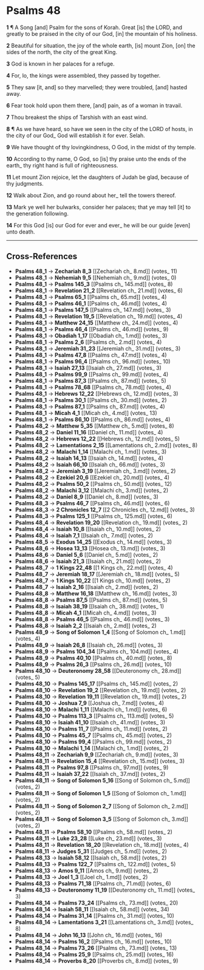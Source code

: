 # Psalms 48

**1** ¶ A Song [and] Psalm for the sons of Korah. Great [is] the LORD, and greatly to be praised in the city of our God, [in] the mountain of his holiness.

**2** Beautiful for situation, the joy of the whole earth, [is] mount Zion, [on] the sides of the north, the city of the great King.

**3** God is known in her palaces for a refuge.

**4** For, lo, the kings were assembled, they passed by together.

**5** They saw [it, and] so they marvelled; they were troubled, [and] hasted away.

**6** Fear took hold upon them there, [and] pain, as of a woman in travail.

**7** Thou breakest the ships of Tarshish with an east wind.

**8** ¶ As we have heard, so have we seen in the city of the LORD of hosts, in the city of our God_ God will establish it for ever. Selah.

**9** We have thought of thy lovingkindness, O God, in the midst of thy temple.

**10** According to thy name, O God, so [is] thy praise unto the ends of the earth_ thy right hand is full of righteousness.

**11** Let mount Zion rejoice, let the daughters of Judah be glad, because of thy judgments.

**12** Walk about Zion, and go round about her_ tell the towers thereof.

**13** Mark ye well her bulwarks, consider her palaces; that ye may tell [it] to the generation following.

**14** For this God [is] our God for ever and ever_ he will be our guide [even] unto death.

---

## Cross-References

- **Psalms 48_1** → **Zechariah 8_3** [[Zechariah ch_ 8.md]] (votes_ 11)
- **Psalms 48_1** → **Nehemiah 9_5** [[Nehemiah ch_ 9.md]] (votes_ 0)
- **Psalms 48_1** → **Psalms 145_3** [[Psalms ch_ 145.md]] (votes_ 8)
- **Psalms 48_1** → **Revelation 21_2** [[Revelation ch_ 21.md]] (votes_ 6)
- **Psalms 48_1** → **Psalms 65_1** [[Psalms ch_ 65.md]] (votes_ 4)
- **Psalms 48_1** → **Psalms 46_1** [[Psalms ch_ 46.md]] (votes_ 4)
- **Psalms 48_1** → **Psalms 147_5** [[Psalms ch_ 147.md]] (votes_ 3)
- **Psalms 48_1** → **Revelation 19_5** [[Revelation ch_ 19.md]] (votes_ 4)
- **Psalms 48_1** → **Matthew 24_15** [[Matthew ch_ 24.md]] (votes_ 4)
- **Psalms 48_1** → **Psalms 46_4** [[Psalms ch_ 46.md]] (votes_ 9)
- **Psalms 48_1** → **Obadiah 1_17** [[Obadiah ch_ 1.md]] (votes_ 3)
- **Psalms 48_1** → **Psalms 2_6** [[Psalms ch_ 2.md]] (votes_ 4)
- **Psalms 48_1** → **Jeremiah 31_23** [[Jeremiah ch_ 31.md]] (votes_ 3)
- **Psalms 48_1** → **Psalms 47_8** [[Psalms ch_ 47.md]] (votes_ 4)
- **Psalms 48_1** → **Psalms 96_4** [[Psalms ch_ 96.md]] (votes_ 10)
- **Psalms 48_1** → **Isaiah 27_13** [[Isaiah ch_ 27.md]] (votes_ 3)
- **Psalms 48_1** → **Psalms 99_9** [[Psalms ch_ 99.md]] (votes_ 4)
- **Psalms 48_1** → **Psalms 87_3** [[Psalms ch_ 87.md]] (votes_ 5)
- **Psalms 48_1** → **Psalms 78_68** [[Psalms ch_ 78.md]] (votes_ 4)
- **Psalms 48_1** → **Hebrews 12_22** [[Hebrews ch_ 12.md]] (votes_ 3)
- **Psalms 48_1** → **Psalms 30_1** [[Psalms ch_ 30.md]] (votes_ 2)
- **Psalms 48_1** → **Psalms 87_1** [[Psalms ch_ 87.md]] (votes_ 4)
- **Psalms 48_1** → **Micah 4_1** [[Micah ch_ 4.md]] (votes_ 13)
- **Psalms 48_1** → **Psalms 86_10** [[Psalms ch_ 86.md]] (votes_ 4)
- **Psalms 48_2** → **Matthew 5_35** [[Matthew ch_ 5.md]] (votes_ 8)
- **Psalms 48_2** → **Daniel 11_16** [[Daniel ch_ 11.md]] (votes_ 4)
- **Psalms 48_2** → **Hebrews 12_22** [[Hebrews ch_ 12.md]] (votes_ 5)
- **Psalms 48_2** → **Lamentations 2_15** [[Lamentations ch_ 2.md]] (votes_ 8)
- **Psalms 48_2** → **Malachi 1_14** [[Malachi ch_ 1.md]] (votes_ 3)
- **Psalms 48_2** → **Isaiah 14_13** [[Isaiah ch_ 14.md]] (votes_ 4)
- **Psalms 48_2** → **Isaiah 66_10** [[Isaiah ch_ 66.md]] (votes_ 3)
- **Psalms 48_2** → **Jeremiah 3_19** [[Jeremiah ch_ 3.md]] (votes_ 2)
- **Psalms 48_2** → **Ezekiel 20_6** [[Ezekiel ch_ 20.md]] (votes_ 4)
- **Psalms 48_2** → **Psalms 50_2** [[Psalms ch_ 50.md]] (votes_ 12)
- **Psalms 48_2** → **Malachi 3_12** [[Malachi ch_ 3.md]] (votes_ 2)
- **Psalms 48_2** → **Daniel 8_9** [[Daniel ch_ 8.md]] (votes_ 3)
- **Psalms 48_3** → **Psalms 46_7** [[Psalms ch_ 46.md]] (votes_ 6)
- **Psalms 48_3** → **2 Chronicles 12_7** [[2 Chronicles ch_ 12.md]] (votes_ 3)
- **Psalms 48_3** → **Psalms 125_1** [[Psalms ch_ 125.md]] (votes_ 6)
- **Psalms 48_4** → **Revelation 19_20** [[Revelation ch_ 19.md]] (votes_ 2)
- **Psalms 48_4** → **Isaiah 10_8** [[Isaiah ch_ 10.md]] (votes_ 2)
- **Psalms 48_4** → **Isaiah 7_1** [[Isaiah ch_ 7.md]] (votes_ 2)
- **Psalms 48_5** → **Exodus 14_25** [[Exodus ch_ 14.md]] (votes_ 3)
- **Psalms 48_6** → **Hosea 13_13** [[Hosea ch_ 13.md]] (votes_ 3)
- **Psalms 48_6** → **Daniel 5_6** [[Daniel ch_ 5.md]] (votes_ 2)
- **Psalms 48_6** → **Isaiah 21_3** [[Isaiah ch_ 21.md]] (votes_ 2)
- **Psalms 48_7** → **1 Kings 22_48** [[1 Kings ch_ 22.md]] (votes_ 4)
- **Psalms 48_7** → **Jeremiah 18_17** [[Jeremiah ch_ 18.md]] (votes_ 5)
- **Psalms 48_7** → **1 Kings 10_22** [[1 Kings ch_ 10.md]] (votes_ 2)
- **Psalms 48_7** → **Isaiah 2_16** [[Isaiah ch_ 2.md]] (votes_ 2)
- **Psalms 48_8** → **Matthew 16_18** [[Matthew ch_ 16.md]] (votes_ 3)
- **Psalms 48_8** → **Psalms 87_5** [[Psalms ch_ 87.md]] (votes_ 5)
- **Psalms 48_8** → **Isaiah 38_19** [[Isaiah ch_ 38.md]] (votes_ 1)
- **Psalms 48_8** → **Micah 4_1** [[Micah ch_ 4.md]] (votes_ 3)
- **Psalms 48_8** → **Psalms 46_5** [[Psalms ch_ 46.md]] (votes_ 3)
- **Psalms 48_8** → **Isaiah 2_2** [[Isaiah ch_ 2.md]] (votes_ 2)
- **Psalms 48_9** → **Song of Solomon 1_4** [[Song of Solomon ch_ 1.md]] (votes_ 4)
- **Psalms 48_9** → **Isaiah 26_8** [[Isaiah ch_ 26.md]] (votes_ 3)
- **Psalms 48_9** → **Psalms 104_34** [[Psalms ch_ 104.md]] (votes_ 4)
- **Psalms 48_9** → **Psalms 40_10** [[Psalms ch_ 40.md]] (votes_ 8)
- **Psalms 48_9** → **Psalms 26_3** [[Psalms ch_ 26.md]] (votes_ 10)
- **Psalms 48_10** → **Deuteronomy 28_58** [[Deuteronomy ch_ 28.md]] (votes_ 5)
- **Psalms 48_10** → **Psalms 145_17** [[Psalms ch_ 145.md]] (votes_ 2)
- **Psalms 48_10** → **Revelation 19_2** [[Revelation ch_ 19.md]] (votes_ 2)
- **Psalms 48_10** → **Revelation 19_11** [[Revelation ch_ 19.md]] (votes_ 2)
- **Psalms 48_10** → **Joshua 7_9** [[Joshua ch_ 7.md]] (votes_ 4)
- **Psalms 48_10** → **Malachi 1_11** [[Malachi ch_ 1.md]] (votes_ 6)
- **Psalms 48_10** → **Psalms 113_3** [[Psalms ch_ 113.md]] (votes_ 5)
- **Psalms 48_10** → **Isaiah 41_10** [[Isaiah ch_ 41.md]] (votes_ 3)
- **Psalms 48_10** → **Psalms 11_7** [[Psalms ch_ 11.md]] (votes_ 2)
- **Psalms 48_10** → **Psalms 45_7** [[Psalms ch_ 45.md]] (votes_ 2)
- **Psalms 48_10** → **Psalms 99_4** [[Psalms ch_ 99.md]] (votes_ 2)
- **Psalms 48_10** → **Malachi 1_14** [[Malachi ch_ 1.md]] (votes_ 2)
- **Psalms 48_11** → **Zechariah 9_9** [[Zechariah ch_ 9.md]] (votes_ 3)
- **Psalms 48_11** → **Revelation 15_4** [[Revelation ch_ 15.md]] (votes_ 3)
- **Psalms 48_11** → **Psalms 97_8** [[Psalms ch_ 97.md]] (votes_ 9)
- **Psalms 48_11** → **Isaiah 37_22** [[Isaiah ch_ 37.md]] (votes_ 2)
- **Psalms 48_11** → **Song of Solomon 5_16** [[Song of Solomon ch_ 5.md]] (votes_ 2)
- **Psalms 48_11** → **Song of Solomon 1_5** [[Song of Solomon ch_ 1.md]] (votes_ 2)
- **Psalms 48_11** → **Song of Solomon 2_7** [[Song of Solomon ch_ 2.md]] (votes_ 2)
- **Psalms 48_11** → **Song of Solomon 3_5** [[Song of Solomon ch_ 3.md]] (votes_ 2)
- **Psalms 48_11** → **Psalms 58_10** [[Psalms ch_ 58.md]] (votes_ 2)
- **Psalms 48_11** → **Luke 23_28** [[Luke ch_ 23.md]] (votes_ 3)
- **Psalms 48_11** → **Revelation 18_20** [[Revelation ch_ 18.md]] (votes_ 4)
- **Psalms 48_11** → **Judges 5_31** [[Judges ch_ 5.md]] (votes_ 2)
- **Psalms 48_13** → **Isaiah 58_12** [[Isaiah ch_ 58.md]] (votes_ 2)
- **Psalms 48_13** → **Psalms 122_7** [[Psalms ch_ 122.md]] (votes_ 5)
- **Psalms 48_13** → **Amos 9_11** [[Amos ch_ 9.md]] (votes_ 2)
- **Psalms 48_13** → **Joel 1_3** [[Joel ch_ 1.md]] (votes_ 2)
- **Psalms 48_13** → **Psalms 71_18** [[Psalms ch_ 71.md]] (votes_ 6)
- **Psalms 48_13** → **Deuteronomy 11_19** [[Deuteronomy ch_ 11.md]] (votes_ 3)
- **Psalms 48_14** → **Psalms 73_24** [[Psalms ch_ 73.md]] (votes_ 20)
- **Psalms 48_14** → **Isaiah 58_11** [[Isaiah ch_ 58.md]] (votes_ 34)
- **Psalms 48_14** → **Psalms 31_14** [[Psalms ch_ 31.md]] (votes_ 10)
- **Psalms 48_14** → **Lamentations 3_21** [[Lamentations ch_ 3.md]] (votes_ 8)
- **Psalms 48_14** → **John 16_13** [[John ch_ 16.md]] (votes_ 16)
- **Psalms 48_14** → **Psalms 16_2** [[Psalms ch_ 16.md]] (votes_ 10)
- **Psalms 48_14** → **Psalms 73_26** [[Psalms ch_ 73.md]] (votes_ 13)
- **Psalms 48_14** → **Psalms 25_9** [[Psalms ch_ 25.md]] (votes_ 16)
- **Psalms 48_14** → **Proverbs 8_20** [[Proverbs ch_ 8.md]] (votes_ 9)

